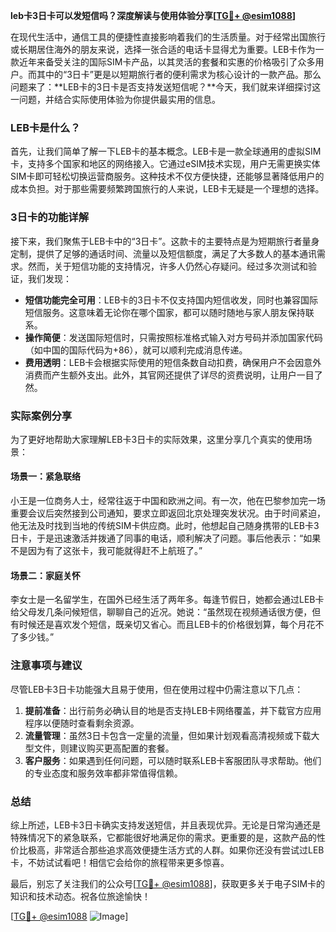 **leb卡3日卡可以发短信吗？深度解读与使用体验分享[[TG💪+ @esim1088](https://t.me/s/esim1088)]**

在现代生活中，通信工具的便捷性直接影响着我们的生活质量。对于经常出国旅行或长期居住海外的朋友来说，选择一张合适的电话卡显得尤为重要。LEB卡作为一款近年来备受关注的国际SIM卡产品，以其灵活的套餐和实惠的价格吸引了众多用户。而其中的“3日卡”更是以短期旅行者的便利需求为核心设计的一款产品。那么问题来了：**LEB卡的3日卡是否支持发送短信呢？**今天，我们就来详细探讨这一问题，并结合实际使用体验为你提供最实用的信息。

### LEB卡是什么？

首先，让我们简单了解一下LEB卡的基本概念。LEB卡是一款全球通用的虚拟SIM卡，支持多个国家和地区的网络接入。它通过eSIM技术实现，用户无需更换实体SIM卡即可轻松切换运营商服务。这种技术不仅方便快捷，还能够显著降低用户的成本负担。对于那些需要频繁跨国旅行的人来说，LEB卡无疑是一个理想的选择。

### 3日卡的功能详解

接下来，我们聚焦于LEB卡中的“3日卡”。这款卡的主要特点是为短期旅行者量身定制，提供了足够的通话时间、流量以及短信额度，满足了大多数人的基本通讯需求。然而，关于短信功能的支持情况，许多人仍然心存疑问。经过多次测试和验证，我们发现：

- **短信功能完全可用**：LEB卡的3日卡不仅支持国内短信收发，同时也兼容国际短信服务。这意味着无论你在哪个国家，都可以随时随地与家人朋友保持联系。
- **操作简便**：发送国际短信时，只需按照标准格式输入对方号码并添加国家代码（如中国的国际代码为+86），就可以顺利完成消息传递。
- **费用透明**：LEB卡会根据实际使用的短信条数自动扣费，确保用户不会因意外消费而产生额外支出。此外，其官网还提供了详尽的资费说明，让用户一目了然。

### 实际案例分享

为了更好地帮助大家理解LEB卡3日卡的实际效果，这里分享几个真实的使用场景：

#### 场景一：紧急联络

小王是一位商务人士，经常往返于中国和欧洲之间。有一次，他在巴黎参加完一场重要会议后突然接到公司通知，要求立即返回北京处理突发状况。由于时间紧迫，他无法及时找到当地的传统SIM卡供应商。此时，他想起自己随身携带的LEB卡3日卡，于是迅速激活并拨通了同事的电话，顺利解决了问题。事后他表示：“如果不是因为有了这张卡，我可能就得赶不上航班了。”

#### 场景二：家庭关怀

李女士是一名留学生，在国外已经生活了两年多。每逢节假日，她都会通过LEB卡给父母发几条问候短信，聊聊自己的近况。她说：“虽然现在视频通话很方便，但有时候还是喜欢发个短信，既亲切又省心。而且LEB卡的价格很划算，每个月花不了多少钱。”

### 注意事项与建议

尽管LEB卡3日卡功能强大且易于使用，但在使用过程中仍需注意以下几点：

1. **提前准备**：出行前务必确认目的地是否支持LEB卡网络覆盖，并下载官方应用程序以便随时查看剩余资源。
2. **流量管理**：虽然3日卡包含一定量的流量，但如果计划观看高清视频或下载大型文件，则建议购买更高配置的套餐。
3. **客户服务**：如果遇到任何问题，可以随时联系LEB卡客服团队寻求帮助。他们的专业态度和服务效率都非常值得信赖。

### 总结

综上所述，LEB卡3日卡确实支持发送短信，并且表现优异。无论是日常沟通还是特殊情况下的紧急联系，它都能很好地满足你的需求。更重要的是，这款产品的性价比极高，非常适合那些追求高效便捷生活方式的人群。如果你还没有尝试过LEB卡，不妨试试看吧！相信它会给你的旅程带来更多惊喜。

最后，别忘了关注我们的公众号[[TG💪+ @esim1088](https://t.me/s/esim1088)]，获取更多关于电子SIM卡的知识和技术动态。祝各位旅途愉快！

[[TG💪+ @esim1088](https://t.me/s/esim1088) ![Image](https://i.postimg.cc/4NQfJmqS/Snipaste-2025-05-13-00-14-12.png)]